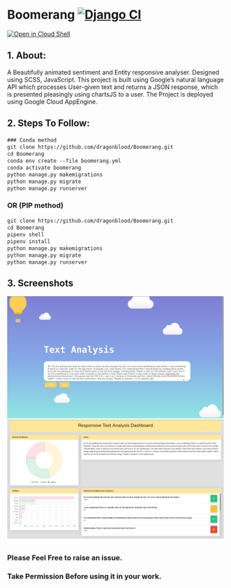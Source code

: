 # Boomerang [![Django CI](https://github.com/dragonblood/Boomerang/actions/workflows/django.yml/badge.svg)](https://github.com/dragonblood/Boomerang/actions/workflows/django.yml)
[![Open in Cloud Shell][shell_img]][shell_link]

[shell_img]: http://gstatic.com/cloudssh/images/open-btn.png
[shell_link]: https://console.cloud.google.com/cloudshell/open?git_repo=https://github.com/dragonblood/Boomerang&page=editor&open_in_editor=README.md
## 1. About:

A Beautifully animated sentiment and Entity responsive analyser. Designed using SCSS, JavaScript. This project is built using Google’s natural language API which processes User-given text and returns a JSON response, which is presented pleasingly using chartsJS to a user. The Project is deployed using Google Cloud AppEngine.

## 2. Steps To Follow:
```
### Conda method
git clone https://github.com/dragonblood/Boomerang.git
cd Boomerang
conda env create --file boomerang.yml
conda activate boomerang
python manage.py makemigrations
python manage.py migrate
python manage.py runserver
```
### OR (PIP method)
```
git clone https://github.com/dragonblood/Boomerang.git
cd Boomerang
pipenv shell
pipenv install
python manage.py makemigrations
python manage.py migrate
python manage.py runserver
```
## 3. Screenshots

<img src="https://github.com/dragonblood/Boomerang/blob/master/screenshot/Screenshot%20from%202021-01-26%2010-17-46.png"/>
<img src="https://github.com/dragonblood/Boomerang/blob/master/screenshot/Screenshot%20from%202021-01-26%2010-16-52.png"/>

### Please Feel Free to raise an issue.
### Take Permission Before using it in your work.

